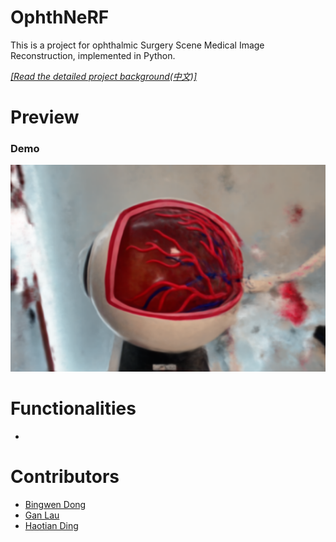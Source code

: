 # OphthNeRF

This is a project for ophthalmic Surgery Scene Medical Image Reconstruction, implemented in Python.

[*[Read the detailed project background(中文)]*](/documents/申报书.pdf)

# Preview

### Demo 

<div style="display: flex; justify-content: space-between;">
  <div>
    <img src="/imgs/demo.png" width = "800">
  </div>
</div>



# Functionalities
+

# Contributors
+ [Bingwen Dong]()
+ [Gan Lau](https://github.com/GanLiuuuu)
+ [Haotian Ding]()
  
